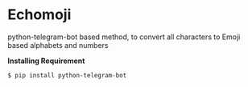 # Echomoji
python-telegram-bot based method, to convert all characters to Emoji based alphabets and numbers

**Installing Requirement**

    $ pip install python-telegram-bot
